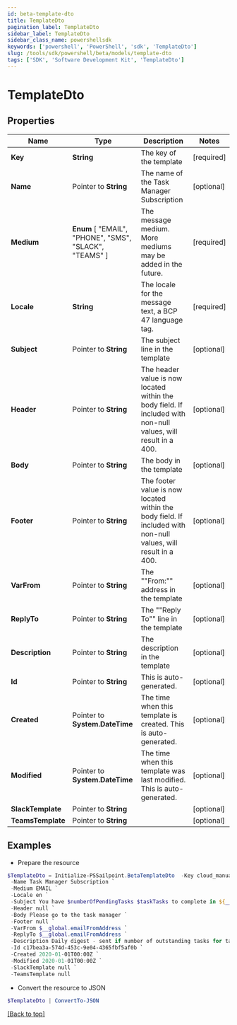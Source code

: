 ```yaml
---
id: beta-template-dto
title: TemplateDto
pagination_label: TemplateDto
sidebar_label: TemplateDto
sidebar_class_name: powershellsdk
keywords: ['powershell', 'PowerShell', 'sdk', 'TemplateDto'] 
slug: /tools/sdk/powershell/beta/models/template-dto
tags: ['SDK', 'Software Development Kit', 'TemplateDto']
---
```



# TemplateDto

## Properties

Name | Type | Description | Notes
------------ | ------------- | ------------- | -------------
**Key** |  **String** | The key of the template | [required]
**Name** |  Pointer to **String** | The name of the Task Manager Subscription | [optional] 
**Medium** |   **Enum** [  "EMAIL",    "PHONE",    "SMS",    "SLACK",    "TEAMS" ] | The message medium. More mediums may be added in the future. | [required]
**Locale** |  **String** | The locale for the message text, a BCP 47 language tag. | [required]
**Subject** |  Pointer to **String** | The subject line in the template | [optional] 
**Header** |  Pointer to **String** | The header value is now located within the body field. If included with non-null values, will result in a 400. | [optional] 
**Body** |  Pointer to **String** | The body in the template | [optional] 
**Footer** |  Pointer to **String** | The footer value is now located within the body field. If included with non-null values, will result in a 400. | [optional] 
**VarFrom** |  Pointer to **String** | The ""From:"" address in the template | [optional] 
**ReplyTo** |  Pointer to **String** | The ""Reply To"" line in the template | [optional] 
**Description** |  Pointer to **String** | The description in the template | [optional] 
**Id** |  Pointer to **String** | This is auto-generated. | [optional] 
**Created** |  Pointer to **System.DateTime** | The time when this template is created. This is auto-generated. | [optional] 
**Modified** |  Pointer to **System.DateTime** | The time when this template was last modified. This is auto-generated. | [optional] 
**SlackTemplate** |  Pointer to **String** |  | [optional] 
**TeamsTemplate** |  Pointer to **String** |  | [optional] 

## Examples

- Prepare the resource
```powershell
$TemplateDto = Initialize-PSSailpoint.BetaTemplateDto  -Key cloud_manual_work_item_summary `
 -Name Task Manager Subscription `
 -Medium EMAIL `
 -Locale en `
 -Subject You have $numberOfPendingTasks $taskTasks to complete in ${__global.productName}. `
 -Header null `
 -Body Please go to the task manager `
 -Footer null `
 -VarFrom $__global.emailFromAddress `
 -ReplyTo $__global.emailFromAddress `
 -Description Daily digest - sent if number of outstanding tasks for task owner &gt; 0 `
 -Id c17bea3a-574d-453c-9e04-4365fbf5af0b `
 -Created 2020-01-01T00:00Z `
 -Modified 2020-01-01T00:00Z `
 -SlackTemplate null `
 -TeamsTemplate null
```

- Convert the resource to JSON
```powershell
$TemplateDto | ConvertTo-JSON
```


[[Back to top]](#) 

